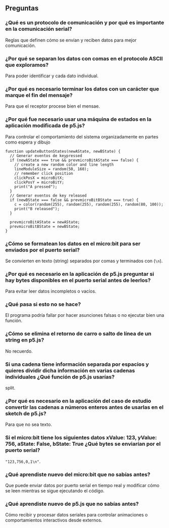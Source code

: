 ## Preguntas


### ¿Qué es un protocolo de comunicación y por qué es importante en la comunicación serial?
   Reglas que definen cómo se envían y reciben datos para mejor comunicación.

### ¿Por qué se separan los datos con comas en el protocolo ASCII que exploramos?
   Para poder identificar y cada dato individual.

### ¿Por qué es necesario terminar los datos con un carácter que marque el fin del mensaje?
   Para que el receptor procese bien el mensae.

### ¿Por qué fue necesario usar una máquina de estados en la aplicación modificada de p5.js?
   Para controlar el comportamiento del sistema organizadamente en partes como espera y dibujo
```
function updateButtonStates(newAState, newBState) {
  // Generar eventos de keypressed
  if (newAState === true && prevmicroBitAState === false) {
    // create a new random color and line length
    lineModuleSize = random(50, 160);
    // remember click position
    clickPosX = microBitX;
    clickPosY = microBitY;
    print("A pressed");
  }
  // Generar eventos de key released
  if (newBState === false && prevmicroBitBState === true) {
    c = color(random(255), random(255), random(255), random(80, 100));
    print("B released");
  }

  prevmicroBitAState = newAState;
  prevmicroBitBState = newBState;
}
```

### ¿Cómo se formatean los datos en el micro:bit para ser enviados por el puerto serial?
   Se convierten en texto (string) separados por comas y terminados con (`\n`).

### ¿Por qué es necesario en la aplicación de p5.js preguntar si hay bytes disponibles en el puerto serial antes de leerlos?
   Para evitar leer datos incompletos o vacíos.

### ¿Qué pasa si esto no se hace?
   El programa podría fallar por hacer asunciones falsas o no ejecutar bien una función.

### ¿Cómo se elimina el retorno de carro o salto de línea de un string en p5.js?
   No recuerdo.

### Si una cadena tiene información separada por espacios y quieres dividir dicha información en varias cadenas individuales ¿Qué función de p5.js usarías?
   split.

### ¿Por qué es necesario en la aplicación del caso de estudio convertir las cadenas a números enteros antes de usarlas en el sketch de p5.js?
   Para que no sea texto.

### Si el micro\:bit tiene los siguientes datos xValue: 123, yValue: 756, aState: False, bState: True ¿Qué bytes se enviarían por el puerto serial?
   `"123,756,0,1\n"`.

### ¿Qué aprendiste nuevo del micro:bit que no sabías antes?   
   Que puede enviar datos por puerto serial en tiempo real y modificar cómo se leen mientras se sigue ejecutando el código.

### ¿Qué aprendiste nuevo de p5.js que no sabías antes?
   Cómo recibir y procesar datos seriales para controlar animaciones o comportamientos interactivos desde externos.
